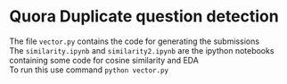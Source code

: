 # Quora Duplicate question detection
The file `vector.py` contains the code for generating the submissions      
The `similarity.ipynb` and `similarity2.ipynb` are the ipython notebooks containing some code for cosine similarity and EDA      
To run this use command `python vector.py`
